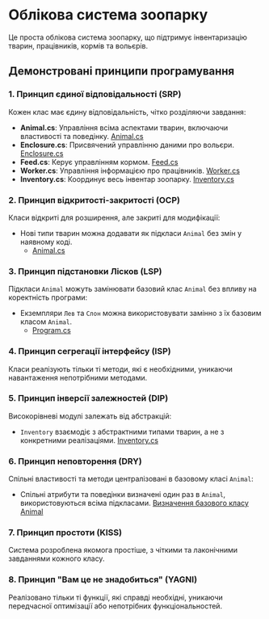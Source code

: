# Облікова система зоопарку

Це проста облікова система зоопарку, що підтримує інвентаризацію тварин, працівників, кормів та вольєрів.

## Демонстровані принципи програмування

### 1. **Принцип єдиної відповідальності (SRP)**

Кожен клас має єдину відповідальність, чітко розділяючи завдання:

- **Animal.cs**: Управління всіма аспектами тварин, включаючи властивості та поведінку.
[Animal.cs](lab1_friz/ClassLibrary/Animal.cs)
- **Enclosure.cs**: Присвячений управлінню даними про вольєри.
[Enclosure.cs](lab1_friz/ClassLibrary/Enclosure.cs)
- **Feed.cs**: Керує управлінням кормом.
[Feed.cs](lab1_friz/ClassLibrary/Food.cs)
- **Worker.cs**: Управління інформацією про працівників.
[Worker.cs](lab1_friz/ClassLibrary/ZooKeeper.cs)
- **Inventory.cs**: Координує весь інвентар зоопарку.
[Inventory.cs](lab1_friz/ClassLibrary/Inventory.cs)

### 2. **Принцип відкритості-закритості (OCP)**

Класи відкриті для розширення, але закриті для модифікації:

- Нові типи тварин можна додавати як підкласи `Animal` без змін у наявному коді.
  - [Animal.cs](lab1_friz/ClassLibrary/Animal.cs#L13)


### 3. **Принцип підстановки Лісков (LSP)**

Підкласи `Animal` можуть замінювати базовий клас `Animal` без впливу на коректність програми:

- Екземпляри `Лев` та `Слон` можна використовувати замінно з їх базовим класом `Animal`.
  - [Program.cs](lab1_friz/lab1_friz/Program.cs#L16-L20)

### 4. **Принцип сегрегації інтерфейсу (ISP)**

Класи реалізують тільки ті методи, які є необхідними, уникаючи навантаження непотрібними методами.

### 5. **Принцип інверсії залежностей (DIP)**

Високорівневі модулі залежать від абстракцій:

- `Inventory` взаємодіє з абстрактними типами тварин, а не з конкретними реалізаціями.
[Inventory.cs](lab1_friz/ClassLibrary/Inventory.cs#L12-L15)

### 6. **Принцип неповторення (DRY)**

Спільні властивості та методи централізовані в базовому класі `Animal`:

- Спільні атрибути та поведінки визначені один раз в `Animal`, використовуються всіма підкласами.
  [Визначення базового класу Animal](lab1_friz/ClassLibrary/Animal.cs)

### 7. **Принцип простоти (KISS)**

Система розроблена якомога простіше, з чіткими та лаконічними завданнями кожного класу.

### 8. **Принцип "Вам це не знадобиться" (YAGNI)**

Реалізовано тільки ті функції, які справді необхідні, уникаючи передчасної оптимізації або непотрібних функціональностей.
